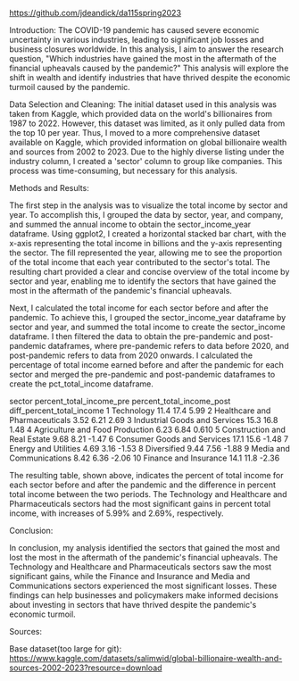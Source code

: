 https://github.com/jdeandick/da115spring2023

Introduction: The COVID-19 pandemic has caused severe economic uncertainty in various industries, leading to significant job losses and business closures worldwide. In this analysis, I aim to answer the research question, "Which industries have gained the most in the aftermath of the financial upheavals caused by the pandemic?" This analysis will explore the shift in wealth and identify industries that have thrived despite the economic turmoil caused by the pandemic.

Data Selection and Cleaning: The initial dataset used in this analysis was taken from Kaggle, which provided data on the world's billionaires from 1987 to 2022. However, this dataset was limited, as it only pulled data from the top 10 per year. Thus, I moved to a more comprehensive dataset available on Kaggle, which provided information on global billionaire wealth and sources from 2002 to 2023. Due to the highly diverse listing under the industry column, I created a 'sector' column to group like companies. This process was time-consuming, but necessary for this analysis.

Methods and Results:

The first step in the analysis was to visualize the total income by sector and year. To accomplish this, I grouped the data by sector, year, and company, and summed the annual income to obtain the sector_income_year dataframe. Using ggplot2, I created a horizontal stacked bar chart, with the x-axis representing the total income in billions and the y-axis representing the sector. The fill represented the year, allowing me to see the proportion of the total income that each year contributed to the sector's total. The resulting chart provided a clear and concise overview of the total income by sector and year, enabling me to identify the sectors that have gained the most in the aftermath of the pandemic's financial upheavals.

Next, I calculated the total income for each sector before and after the pandemic. To achieve this, I grouped the sector_income_year dataframe by sector and year, and summed the total income to create the sector_income dataframe. I then filtered the data to obtain the pre-pandemic and post-pandemic dataframes, where pre-pandemic refers to data before 2020, and post-pandemic refers to data from 2020 onwards. I calculated the percentage of total income earned before and after the pandemic for each sector and merged the pre-pandemic and post-pandemic dataframes to create the pct_total_income dataframe.

sector percent_total_income_pre percent_total_income_post diff_percent_total_income 1 Technology 11.4 17.4 5.99 2 Healthcare and Pharmaceuticals 3.52 6.21 2.69 3 Industrial Goods and Services 15.3 16.8 1.48 4 Agriculture and Food Production 6.23 6.84 0.610 5 Construction and Real Estate 9.68 8.21 -1.47 6 Consumer Goods and Services 17.1 15.6 -1.48 7 Energy and Utilities 4.69 3.16 -1.53 8 Diversified 9.44 7.56 -1.88 9 Media and Communications 8.42 6.36 -2.06 10 Finance and Insurance 14.1 11.8 -2.36

The resulting table, shown above, indicates the percent of total income for each sector before and after the pandemic and the difference in percent total income between the two periods. The Technology and Healthcare and Pharmaceuticals sectors had the most significant gains in percent total income, with increases of 5.99% and 2.69%, respectively.

Conclusion:

In conclusion, my analysis identified the sectors that gained the most and lost the most in the aftermath of the pandemic's financial upheavals. The Technology and Healthcare and Pharmaceuticals sectors saw the most significant gains, while the Finance and Insurance and Media and Communications sectors experienced the most significant losses. These findings can help businesses and policymakers make informed decisions about investing in sectors that have thrived despite the pandemic's economic turmoil.

Sources:

Base dataset(too large for git): https://www.kaggle.com/datasets/salimwid/global-billionaire-wealth-and-sources-2002-2023?resource=download
